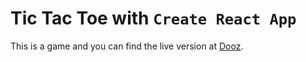 # Tic Tac Toe with `Create React App`

This is a game and you can find the live version at [Dooz](https://tic-tac-toe-dooz.netlify.app/).
